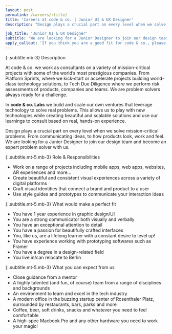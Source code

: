 ```yaml
---
layout: post
permalink: /careers/:title/
title: 'Careers at code & co. | Junior UI & UX Designer'
description: "Design plays a crucial part on every level when we solve mission-critical problems. From communicating ideas, to how products look, work and feel. We are looking for a Junior Designer to join our design team and become an expert problem solver with us."

job_title: 'Junior UI & UX Designer'
subtitle: 'We are looking for a Junior Designer to join our design team. Build intuitive, beautiful experiences and become an expert problem solver with us.'
apply_callout: 'If you think you are a good fit for code & co., please reach out with your LinkedIn profile, a cover letter, and link to your portfolio. We look forward to hearing from you!'
---
```


{:.subtitle.mb-3}
Description

At code & co. we work as consultants on a variety of mission-critical projects with some of the world’s most prestigious companies. From Platform Sprints, where we kick-start or accelerate projects building world-class technology solutions, to Tech Due Diligence where we perform risk assessments of products, companies and teams. We are problem solvers always ready for a challenge.

In **code & co. Labs** we build and scale our own ventures that leverage technology to solve real problems. This allows us to play with new technologies while creating beautiful and scalable solutions and use our learnings to consult based on real, hands-on experience.

Design plays a crucial part on every level when we solve mission-critical problems. From communicating ideas, to how products look, work and feel. We are looking for a Junior Designer to join our design team and become an expert problem solver with us.


{:.subtitle.mt-5.mb-3}
Role & Responsibilities

- Work on a range of projects including mobile apps, web apps, websites, AR experiences and more…
- Create beautiful and consistent visual experiences across a variety of digital platforms
- Craft visual identities that connect a brand and product to a user
- Use style guides and prototypes to communicate your interaction ideas



{:.subtitle.mt-5.mb-3}
What would make a perfect fit

- You have 1 year experience in graphic design/UI
- You are a strong communicator both visually and verbally
- You have an exceptional attention to detail
- You have a passion for beautifully crafted interfaces
- You, like us, are a lifelong learner with a constant desire to level up!
- You have experience working with prototyping softwares such as Framer
- You have a degree in a design-related field
- You live in/can relocate to Berlin


{:.subtitle.mt-5.mb-3}
What you can expect from us

- Close guidance from a mentor
- A highly talented (and fun, of course) team from a range of disciplines and backgrounds
- An environment to learn and excel in the tech industry
- A modern office in the buzzing startup center of Rosenthaler Platz, surrounded by restaurants, bars, parks and more
- Coffee, beer, soft drinks, snacks and whatever you need to feel comfortable
- A high-spec Macbook Pro and any other hardware you need to work your magic!
